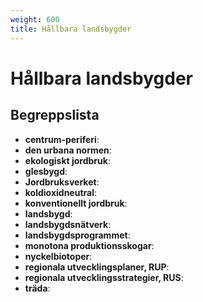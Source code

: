 ```yaml
---
weight: 600
title: Hållbara landsbygder
---
```


# Hållbara landsbygder

## Begreppslista

- **centrum-periferi**:
- **den urbana normen**:
- **ekologiskt jordbruk**:
- **glesbygd**:
- **Jordbruksverket**:
- **koldioxidneutral**:
- **konventionellt jordbruk**:
- **landsbygd**:
- **landsbygdsnätverk**:
- **landsbygdsprogrammet**:
- **monotona produktionsskogar**:
- **nyckelbiotoper**:
- **regionala utvecklingsplaner, RUP**:
- **regionala utvecklingsstrategier, RUS**:
- **träda**:
